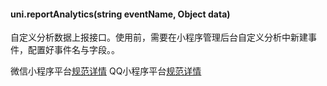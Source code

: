 
#### uni.reportAnalytics(string eventName, Object data)

自定义分析数据上报接口。使用前，需要在小程序管理后台自定义分析中新建事件，配置好事件名与字段。。

微信小程序平台[规范详情](https://developers.weixin.qq.com/miniprogram/dev/api/wx.reportAnalytics.html)
QQ小程序平台[规范详情](https://q.qq.com/wiki/develop/game/API/open-port/port_dataanalysis.html#qq-reportanalytics)